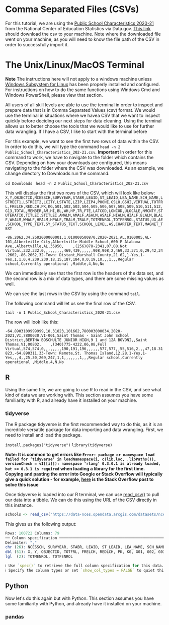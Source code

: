 # Comma Separated Files (CSVs)

For this tutorial, we are using the [Public School Characteristics 2020-21](https://catalog.data.gov/dataset/public-school-characteristics-2020-21) from the National Center of Education Statistics via Data.gov. [This link](https://data-nces.opendata.arcgis.com/datasets/nces::public-school-characteristics-2020-21.csv?outSR=%7B%22latestWkid%22%3A4326%2C%22wkid%22%3A4326%7D) should download the csv to your machine. Note where the downloaded file went on your machine, as you will need to know the file path of the CSV in order to successfully import it.

# The Unix/Linux/MacOS Terminal

**Note** The instructions here will not apply to a windows machine unless [Windows Subsystem for Linux](https://learn.microsoft.com/en-us/windows/wsl/install) has been properly installed and configured. For instructions on how to do the same functions using Windows Cmd and Windows PowerShell, please view that section.


All users of all skill levels are able to use the terminal in order to inspect and prepare data that is in Comma Separated Values (csv) format. We would use the terminal in situations where we havea CSV that we want to inspect quickly before deciding our next steps for data cleaning. Using the terminal allows us to better choose the tools that we would like to use for further data wrangling. If I have a CSV, I like to start with the terminal before 

For this example, we want to see the first two rows of data within the CSV. In order to do this, we will type the command ```head -n 2 Public_School_Characteristics_202-21.csv```. **Important** In order for this command to work, we have to navigate to the folder which contains the CSV. Depending on how your downloads are configured, this means navigating to the folder where the CSV was downloaded.  As an example, we change directory to Downloads run the command:

```cd Downloads```
``` head -n 2 Public_School_Characteristics_202-21.csv```

This will display the first two rows of the CSV, which will look like below:
```X,Y,OBJECTID,NCESSCH,SURVYEAR,STABR,LEAID,ST_LEAID,LEA_NAME,SCH_NAME,LSTREET1,LSTREET2,LCITY,LSTATE,LZIP,LZIP4,PHONE,GSLO,GSHI,VIRTUAL,TOTFRL,FRELCH,REDLCH,PK,KG,G01,G02,G03,G04,G05,G06,G07,G08,G09,G10,G11,G12,G13,TOTAL,MEMBER,AM,HI,BL,WH,HP,TR,FTE,LATCOD,LONCOD,ULOCALE,NMCNTY,STUTERATIO,TITLEI,STITLEI,AMALM,AMALF,ASALM,ASALF,HIALM,HIALF,BLALM,BLALF,WHALM,WHALF,HPALM,HPALF,TRALM,TRALF,TOTMENROL,TOTFENROL,STATUS,UG,AE,SCHOOL_TYPE_TEXT,SY_STATUS_TEXT,SCHOOL_LEVEL,AS,CHARTER_TEXT,MAGNET_TEXT```

```-86.2062,34.2602000000001,1,010000500870,2020-2021,AL,0100005,AL-101,Albertville City,Albertville Middle School,600 E Alabama Ave,,Albertville,AL,35950,    ,(256)878-2341,07,08,Not Virtual,332,332,0,,,,,,,,,469,439,,,,,,908,908,2,469,33,371,0,29,42,34.2602,-86.2062,32-Town: Distant,Marshall County,21.62,1-Yes,1-Yes,1,1,0,4,239,230,18,15,187,184,0,0,19,10,,,1,,,Regular school,Currently operational ,Middle,4,No,No```

We can immediately see that the first row is the headers of the data set, and the second row is a mix of data types, and there are some missing values as well.

We can see the last rows in the CSV by using the command ```tail```.

The following command will let us see the final row of the CSV.

```tail -n 1 Public_School_Characteristics_2020-21.csv```

The row will look like this:

```-64.8903109999999,18.31823,101662,780003000034,2020-2021,VI,7800030,VI-001,Saint Thomas - Saint John School District,BERTHA BOSCHULTE JUNIOR HIGH,9 1 and 12A BOVONI,,Saint Thomas,VI,00802,    ,(340)775-4222,06,08,Full Virtual,574,574,0,,,,,,,,190,191,196,,,,,,577,577,,55,516,2,,,47,18.31823,-64.890311,33-Town: Remote,St. Thomas Island,12.28,1-Yes,1-Yes,,,4,,25,30,269,247,1,1,,,,,,,1,,,Regular school,Currently operational ,Middle,4,N,No```

## R

Using the same file, we are going to use R to read in the CSV, and see what kind of data we are working with. This section assumes you have some familiarity with R, and already have it installed on your machine.

### tidyverse

The R package tidyverse is the first recommended way to do this, as it is an incredible versatile package for data importing and data wrangling. First, we need to install and load the package.

```install.packages("tidyverse")```
```library(tidyverse)```

**Note: It is common to get errors like 
```Error: package or namespace load failed for ‘tidyverse’ in loadNamespace(i, c(lib.loc, .libPaths()), versionCheck = vI[[i]]): namespace ‘rlang’ 0.3.0.1 is already loaded, but >= 0.3.1 is required```
when loading a library for the first time. Copying and pasting the error into Google or Stack Overflow will typically give a quick solution - for example, [here](https://stackoverflow.com/questions/55415631/error-package-or-namespace-load-failed-for-tidyverse-in-loadnamespace) is the Stack Overflow post to solve this issue**

Once tidyverse is loaded into our R terminal, we can use [read_csv()](https://readr.tidyverse.org/reference/read_delim.html) to pull our data into a tibble. We can do this using the URL of the CSV directly in this instance.

```r
schools <- read_csv("https://data-nces.opendata.arcgis.com/datasets/nces::public-school-characteristics-2020-21.csv?outSR=%7B%22latestWkid%22%3A4326%2C%22wkid%22%3A4326%7D")
```

This gives us the following output:

```r
Rows: 100722 Columns: 79
── Column specification ─────────────────────────────────────────────────────────────────────────────────
Delimiter: ","
chr (26): NCESSCH, SURVYEAR, STABR, LEAID, ST_LEAID, LEA_NAME, SCH_NAME, LST...
dbl (51): X, Y, OBJECTID, TOTFRL, FRELCH, REDLCH, PK, KG, G01, G02, G03, G04...
lgl  (2): TOTMENROL, TOTFENROL

ℹ Use `spec()` to retrieve the full column specification for this data.
ℹ Specify the column types or set `show_col_types = FALSE` to quiet this message.
```

## Python

Now let's do this again but with Python. This section assumes you have some familiarity with Python, and already have it installed on your machine.

### pandas 